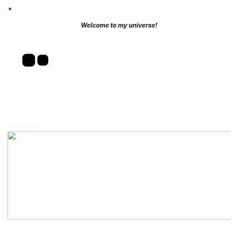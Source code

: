 


<p> &#x2734;</p>

</body>
</html>
<div align="center">
 <h5 color="white">Welcome to my universe!</h5>  
 </div>

  
 

![snake gif](https://github.com/vitoria2002campos/vitoria2002campos/blob/output/github-contribution-grid-snake.svg)

 <img width="900" height="200" src="https://media3.giphy.com/media/8gQNjxnRS57UY04Ha8/giphy.gif?cid=ecf05e475l0txx8nkjdviooz5sgkng4fh5x3msojgh4gq6v1&rid=giphy.gif&ct=g">
